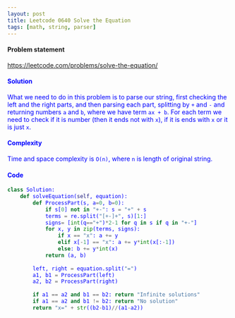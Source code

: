 ```yaml
---
layout: post
title: Leetcode 0640 Solve the Equation
tags: [math, string, parser]
---
```


#### Problem statement

<a href="https://leetcode.com/problems/solve-the-equation/"> <font color = blue>https://leetcode.com/problems/solve-the-equation/

#### Solution
What we need to do in this problem is to parse our string, first checking the left and the right parts, and then parsing each part, splitting by `+` and `-` and returning numbers `a` and `b`, where we have term `ax + b`. For each term we need to check if it is number (then it ends not with `x`), if it is ends with `x` or it is just `x`.

#### Complexity
Time and space complexity is `O(n)`, where `n` is length of original string.

#### Code
```python
class Solution:
    def solveEquation(self, equation):
        def ProcessPart(s, a=0, b=0):
            if s[0] not in "+-": s = "+" + s
            terms = re.split("[+-]+", s)[1:]
            signs= [int(q=="+")*2-1 for q in s if q in "+-"]
            for x, y in zip(terms, signs):
                if x == "x": a += y
                elif x[-1] == "x": a += y*int(x[:-1])
                else: b += y*int(x)
            return (a, b)
        
        left, right = equation.split("=")
        a1, b1 = ProcessPart(left)
        a2, b2 = ProcessPart(right)
              
        if a1 == a2 and b1 == b2: return "Infinite solutions"
        if a1 == a2 and b1 != b2: return "No solution"
        return "x=" + str((b2-b1)//(a1-a2))
```

